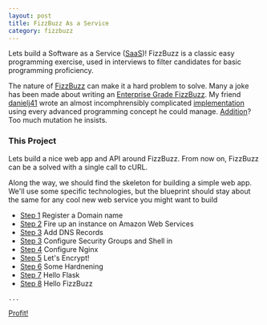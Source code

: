 ```yaml
---
layout: post
title: FizzBuzz As a Service
category: fizzbuzz
---
```


Lets build a Software as a Service ([SaaS](https://en.wikipedia.org/wiki/Software_as_a_service))!
FizzBuzz is a classic easy programming exercise, used in interviews to filter candidates for basic programming proficiency.

The nature of [FizzBuzz](https://en.wikipedia.org/wiki/Fizz_buzz) can make it a hard problem to solve.
Many a joke has been made about writing an [Enterprise Grade FizzBuzz](https://github.com/EnterpriseQualityCoding/FizzBuzzEnterpriseEdition).
My friend [danielj41](https://github.com/danielj41) wrote an almost incomphrensibly complicated [implementation](https://github.com/danielj41/monad-buzz) using every advanced programming concept he could manage. [Addition](https://github.com/danielj41/monad-buzz/issues/15)? Too much mutation he insists.

### This Project

Lets build a nice web app and API around FizzBuzz. From now on, FizzBuzz can be a solved with a single call to cURL.

Along the way, we should find the skeleton for building a simple web app. We'll use some specific technologies, but the blueprint should stay about the same for any cool new web service you might want to build

- [Step 1](/fizzbuzz/2017/09/28/fizzbuzz-domain.html) Register a Domain name
- [Step 2](/) Fire up an instance on Amazon Web Services
- [Step 3](/) Add DNS Records
- [Step 3](/) Configure Security Groups and Shell in
- [Step 4](/) Configure Nginx
- [Step 5](/) Let's Encrypt!
- [Step 6](/) Some Hardnening
- [Step 7](/) Hello Flask
- [Step 8](/) Hello FizzBuzz

`...`

[Profit!](/)
